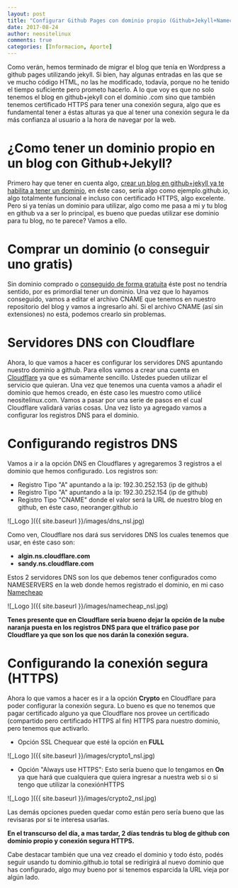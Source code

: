 ```yaml
---
layout: post
title: "Configurar Github Pages con dominio propio (Github+Jekyll+Namecheap+Cloudflare)"
date: 2017-08-24
author: neositelinux
comments: true
categories: [Informacion, Aporte]
---
```


Como verán, hemos terminado de migrar el blog que tenía en Wordpress a github pages utilizando jekyll. Si bien, hay algunas entradas en las que se ve mucho código HTML, no las he modificado, todavía, porque no he tenido el tiempo suficiente pero prometo hacerlo.
A lo que voy es que no solo tenemos el blog en github+jekyll con el dominio .com sino que también tenemos certificado HTTPS para tener una conexión segura, algo que es fundamental tener a éstas alturas ya que al tener una conexión segura le da más confianza al usuario a la hora de navegar por la web.

# ¿Como tener un dominio propio en un blog con Github+Jekyll?
Primero hay que tener en cuenta algo, [crear un blog en github+jekyll ya te habilita a tener un dominio](https://neositelinux.com/Borradores-y-redireccion-de-dominio/), en éste caso, sería algo como ejemplo.github.io, algo totalmente funcional e incluso con certificado HTTPS, algo excelente. Pero si ya tenías un dominio para utilizar, algo como me pasa a mi y tu blog en github va a ser lo principal, es bueno que puedas utilizar ese dominio para tu blog, no te parece? Vamos a ello.

# Comprar un dominio (o conseguir uno gratis)
Sin dominio comprado o [conseguido de forma gratuita](http://www.dot.tk/es/index.html) éste post no tendría sentido, por es primordial tener un dominio. Una vez que lo hayamos conseguido, vamos a editar el archivo CNAME que tenemos en nuestro repositorio del blog y vamos a ingresarlo ahí. Si el archivo CNAME (así sin extensiones) no está, podemos crearlo sin problemas.

# Servidores DNS con Cloudflare
Ahora, lo que vamos a hacer es configurar los servidores DNS apuntando nuestro dominio a github. Para ellos vamos a crear una cuenta en [Cloudflare](https://www.cloudflare.com) ya que es súmamente sencillo. Ustedes pueden utilizar el servicio que quieran.
Una vez que tenemos una cuenta vamos a añadir el dominio que hemos creado, en éste caso les muestro como utilicé neositelinux.com. Vamos a pasar por una serie de pasos en el cual Cloudflare validará varias cosas. Una vez listo ya agregado vamos a configurar los registros DNS para el dominio.

# Configurando registros DNS
Vamos a ir a la opción DNS en Cloudflares y agregaremos 3 registros a el dominio que hemos configurado. Los registros son:

* Registro Tipo "A" apuntando a la ip: 192.30.252.153 (ip de github)
* Registro Tipo "A" apuntando a la ip: 192.30.252.154 (ip de github)
* Registro Tipo "CNAME" donde el valor será la URL de nuestro blog en github, en éste caso, neoranger.github.io

![_Logo ]({{ site.baseurl }}/images/dns_nsl.jpg)

Como ven, Cloudflare nos dará sus servidores DNS los cuales tenemos que usar, en éste caso son:
* **algin.ns.cloudflare.com**
* **sandy.ns.cloudflare.com**

Estos 2 servidores DNS son los que debemos tener configurados como NAMESERVERS en la web donde hemos registrado el dominio, en mi caso [Namecheap](https://www.namecheap.com)

![_Logo ]({{ site.baseurl }}/images/namecheap_nsl.jpg)

**Tenes presente que en Cloudflare sería bueno dejar la opción de la nube naranja puesta en los registros DNS para que el tráfico pase por Cloudflare ya que son los que nos darán la conexión segura.**

# Configurando la conexión segura (HTTPS)
Ahora lo que vamos a hacer es ir a la opción **Crypto** en Cloudflare para poder configurar la conexión segura. Lo bueno es que no tenemos que pagar certificado alguno ya que Cloudflare nos provee un certificado (compartido pero certificado HTTPS al fin) HTTPS para nuestro dominio, pero tenemos que activarlo.

* Opción SSL Chequear que esté la opción en **FULL**

![_Logo ]({{ site.baseurl }}/images/crypto1_nsl.jpg)

* Opción "Always use HTTPS": Esto sería bueno que lo tengamos en **On** ya que hará que cualquiera que quiera ingresar a nuestra web si o si tengo que utilizar la conexiónHTTPS

![_Logo ]({{ site.baseurl }}/images/crypto2_nsl.jpg)

Las demás opciones pueden quedar como están pero sería bueno que las revisaras por si te interesa usarlas.

**En el transcurso del día, a mas tardar, 2 días tendrás tu blog de github con dominio propio y conexión segura HTTPS.**

Cabe destacar también que una vez creado el dominio y todo ésto, podés seguir usando tu dominio.github.io total se redirigirá al nuevo dominio que has configurado, algo muy bueno por si tenemos esparcida la URL vieja por algún lado.
